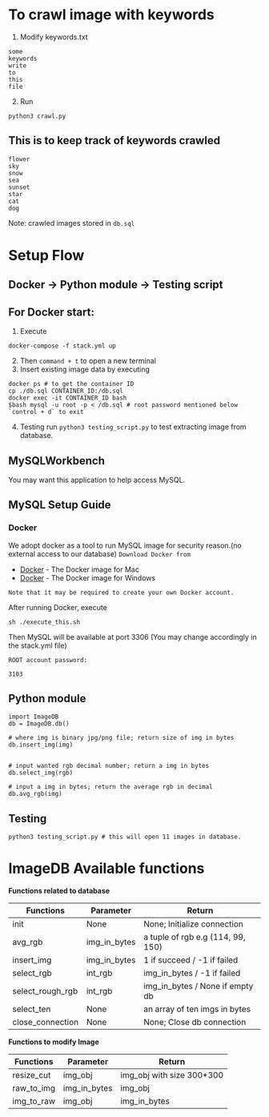 # To crawl image with keywords
1. Modify keywords.txt
```
some
keywords
write
to
this
file
```
2. Run
```
python3 crawl.py
```

## This is to keep track of keywords crawled
```
flower
sky
snow
sea
sunset
star
cat
dog
```
Note: crawled images stored in `db.sql`

# Setup Flow
## Docker -> Python module -> Testing script


## For Docker start:
1. Execute
```
docker-compose -f stack.yml up
```
2. Then `command + t` to open a new terminal
3. Insert existing image data by executing
```
docker ps # to get the container ID
cp ./db.sql CONTAINER_ID:/db.sql
docker exec -it CONTAINER_ID bash
$bash mysql -u root -p < /db.sql # root password mentioned below
`control + d` to exit
```
4. Testing
run `python3 testing_script.py` to test extracting image from database.

## MySQLWorkbench
You may want this application to help access MySQL.

## MySQL Setup Guide
### Docker
We adopt docker as a tool to run MySQL image for security reason.(no external access to our database) 
`Download Docker from `
* [Docker](https://hub.docker.com/editions/community/docker-ce-desktop-mac) - The Docker image for Mac
* [Docker](https://hub.docker.com/?overlay=onboarding) - The Docker image for Windows

`Note that it may be required to create your own Docker account.`

After running Docker, execute
```
sh ./execute_this.sh 
```
Then MySQL will be available at port 3306 (You may change accordingly in the stack.yml file)

`ROOT account password:`
```
3103
```
## Python module

```
import ImageDB
db = ImageDB.db()

# where img is binary jpg/png file; return size of img in bytes
db.insert_img(img) 


# input wanted rgb decimal number; return a img in bytes
db.select_img(rgb)

# input a img in bytes; return the average rgb in decimal
db.avg_rgb(img) 
```

## Testing

```
python3 testing_script.py # this will open 11 images in database.
```

# ImageDB Available functions

**Functions related to database**

|Functions|Parameter|Return|
----------|------------|------|
|init|None|None; Initialize connection|
|avg_rgb|img_in_bytes|a tuple of rgb e.g (114, 99, 150)|
|insert_img|img_in_bytes| 1 if succeed / -1 if failed |
|select_rgb|int_rgb|img_in_bytes / -1 if failed|
|select_rough_rgb|int_rgb|img_in_bytes / None if empty db|
|select_ten|None|an array of ten imgs in bytes|
|close_connection|None|None; Close db connection|



**Functions to modify Image**

|Functions|Parameter|Return|
----------|------------|------|
|resize_cut|img_obj|img_obj with size 300*300|
|raw_to_img|img_in_bytes|img_obj|
|img_to_raw|img_obj|img_in_bytes|

